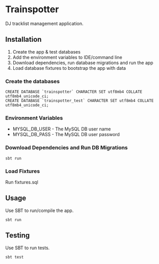 # Trainspotter
DJ tracklist management application. 


## Installation
1. Create the app & test databases
2. Add the environment variables to IDE/command line
3. Download dependencies, run database migrations and run the app
4. Load database fixtures to bootstrap the app with data

### Create the databases

    CREATE DATABASE `trainspotter` CHARACTER SET utf8mb4 COLLATE utf8mb4_unicode_ci;
    CREATE DATABASE `trainspotter_test` CHARACTER SET utf8mb4 COLLATE utf8mb4_unicode_ci;

### Environment Variables
+ MYSQL_DB_USER - The MySQL DB user name
+ MYSQL_DB_PASS - The MySQL DB user password


### Download Dependencies and Run DB Migrations
  
    sbt run

### Load Fixtures
Run fixtures.sql


## Usage
Use SBT to run/compile the app.

    sbt run


## Testing
Use SBT to run tests.

    sbt test
